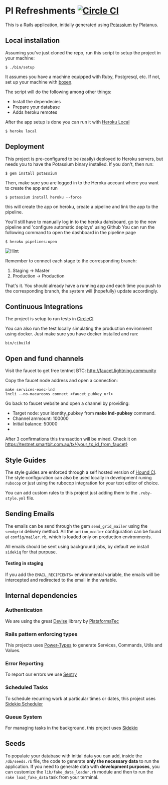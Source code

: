 # Pl Refreshments [![Circle CI](https://circleci.com/gh/platanus/pl-refreshments.svg?style=svg)](https://circleci.com/gh/platanus/pl-refreshments)
This is a Rails application, initially generated using [Potassium](https://github.com/platanus/potassium) by Platanus.

## Local installation

Assuming you've just cloned the repo, run this script to setup the project in your
machine:

    $ ./bin/setup

It assumes you have a machine equipped with Ruby, Postgresql, etc. If not, set up
your machine with [boxen].

The script will do the following among other things:

- Install the dependecies
- Prepare your database
- Adds heroku remotes

After the app setup is done you can run it with [Heroku Local]

    $ heroku local

[Heroku Local]: https://devcenter.heroku.com/articles/heroku-local
[boxen]: http://github.com/platanus/our-boxen


## Deployment

This project is pre-configured to be (easily) deployed to Heroku servers, but needs you to have the Potassium binary installed. If you don't, then run:

    $ gem install potassium

Then, make sure you are logged in to the Heroku account where you want to create the app and run

    $ potassium install heroku --force

this will create the app on heroku, create a pipeline and link the app to the pipeline.

You'll still have to manually log in to the heroku dahsboard, go to the new pipeline and 'configure automatic deploys' using Github
You can run the following command to open the dashboard in the pipeline page

    $ heroku pipelines:open

![Hint](https://cloud.githubusercontent.com/assets/313750/13019759/fa86c8ca-d1af-11e5-8869-cd2efb5513fa.png)

Remember to connect each stage to the corresponding branch:

1. Staging -> Master
2. Production -> Production

That's it. You should already have a running app and each time you push to the corresponding branch, the system will (hopefully) update accordingly.


## Continuous Integrations

The project is setup to run tests
in [CircleCI](https://circleci.com/gh/platanus/pl-refreshments/tree/master)

You can also run the test locally simulating the production environment using docker.
Just make sure you have docker installed and run:

    bin/cibuild

## Open and fund channels

Visit the faucet to get free tentnet BTC:
http://faucet.lightning.community

Copy the faucet node address and open a connection:
```
make services-exec-lnd
lncli --no-macaroons connect <faucet_pubkey_url>
```

Go back to faucet website and open a channel by providing:
* Target node: your identity_pubkey from **make lnd-pubkey** command.
* Channel ammount: 100000
* Initial balance: 50000
*
After 3 confirmations this transaction will be mined. Check it on
https://testnet.smartbit.com.au/tx/{your_tx_id_from_faucet}

## Style Guides

The style guides are enforced through a self hosted version of [Hound CI](http://monkeyci.platan.us). The style configuration can also be used locally
in development runing `rubocop` or just using the rubocop integration for your text editor of choice.

You can add custom rules to this project just adding them to the `.ruby-style.yml` file.


## Sending Emails

The emails can be send through the gem `send_grid_mailer` using the `sendgrid` delivery method.
All the `action_mailer` configuration can be found at `config/mailer.rb`, which is loaded only on production environments.

All emails should be sent using background jobs, by default we install `sidekiq` for that purpuse.

#### Testing in staging

If you add the `EMAIL_RECIPIENTS=` environmental variable, the emails will be intercepted and redirected to the email in the variable.


## Internal dependencies

### Authentication

We are using the great [Devise](https://github.com/plataformatec/devise) library by [PlataformaTec](http://plataformatec.com.br/)

### Rails pattern enforcing types

This projects uses [Power-Types](https://github.com/platanus/power-types) to generate Services, Commands, Utils and Values.

### Error Reporting

To report our errors we use [Sentry](https://github.com/getsentry/raven-ruby)

### Scheduled Tasks

To schedule recurring work at particular times or dates, this project uses [Sidekiq Scheduler](https://github.com/moove-it/sidekiq-scheduler)

### Queue System

For managing tasks in the background, this project uses [Sidekiq](https://github.com/mperham/sidekiq)

## Seeds

To populate your database with initial data you can add, inside the `/db/seeds.rb` file, the code to generate **only the necessary data** to run the application.
If you need to generate data with **development purposes**, you can customize the `lib/fake_data_loader.rb` module and then to run the `rake load_fake_data` task from your terminal.

